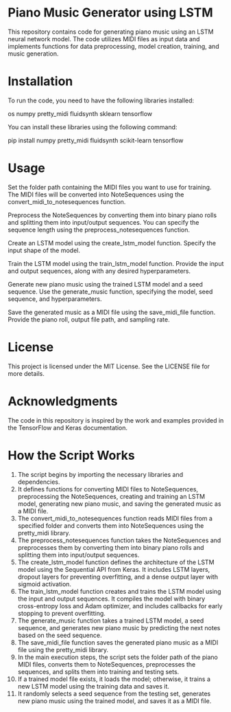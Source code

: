# Piano Music Generator using LSTM
This repository contains code for generating piano music using an LSTM neural network model. The code utilizes MIDI files as input data and implements functions for data preprocessing, model creation, training, and music generation.

# Installation
To run the code, you need to have the following libraries installed:

os
numpy
pretty_midi
fluidsynth
sklearn
tensorflow

You can install these libraries using the following command:

pip install numpy pretty_midi fluidsynth scikit-learn tensorflow

# Usage
Set the folder path containing the MIDI files you want to use for training. The MIDI files will be converted into NoteSequences using the convert_midi_to_notesequences function.

Preprocess the NoteSequences by converting them into binary piano rolls and splitting them into input/output sequences. You can specify the sequence length using the preprocess_notesequences function.

Create an LSTM model using the create_lstm_model function. Specify the input shape of the model.

Train the LSTM model using the train_lstm_model function. Provide the input and output sequences, along with any desired hyperparameters.

Generate new piano music using the trained LSTM model and a seed sequence. Use the generate_music function, specifying the model, seed sequence, and hyperparameters.

Save the generated music as a MIDI file using the save_midi_file function. Provide the piano roll, output file path, and sampling rate.

# License
This project is licensed under the MIT License. See the LICENSE file for more details.

# Acknowledgments
The code in this repository is inspired by the work and examples provided in the TensorFlow and Keras documentation.

# How the Script Works

1. The script begins by importing the necessary libraries and dependencies.
2. It defines functions for converting MIDI files to NoteSequences, preprocessing the NoteSequences, creating and training an LSTM model, generating new piano music, and saving the generated music as a MIDI file.
3. The convert_midi_to_notesequences function reads MIDI files from a specified folder and converts them into NoteSequences using the pretty_midi library.
4. The preprocess_notesequences function takes the NoteSequences and preprocesses them by converting them into binary piano rolls and splitting them into input/output sequences.
5. The create_lstm_model function defines the architecture of the LSTM model using the Sequential API from Keras. It includes LSTM layers, dropout layers for preventing overfitting, and a dense output layer with sigmoid activation.
6. The train_lstm_model function creates and trains the LSTM model using the input and output sequences. It compiles the model with binary cross-entropy loss and Adam optimizer, and includes callbacks for early stopping to prevent overfitting.
7. The generate_music function takes a trained LSTM model, a seed sequence, and generates new piano music by predicting the next notes based on the seed sequence.
8. The save_midi_file function saves the generated piano music as a MIDI file using the pretty_midi library.
9. In the main execution steps, the script sets the folder path of the piano MIDI files, converts them to NoteSequences, preprocesses the sequences, and splits them into training and testing sets.
10. If a trained model file exists, it loads the model; otherwise, it trains a new LSTM model using the training data and saves it.
11. It randomly selects a seed sequence from the testing set, generates new piano music using the trained model, and saves it as a MIDI file.
